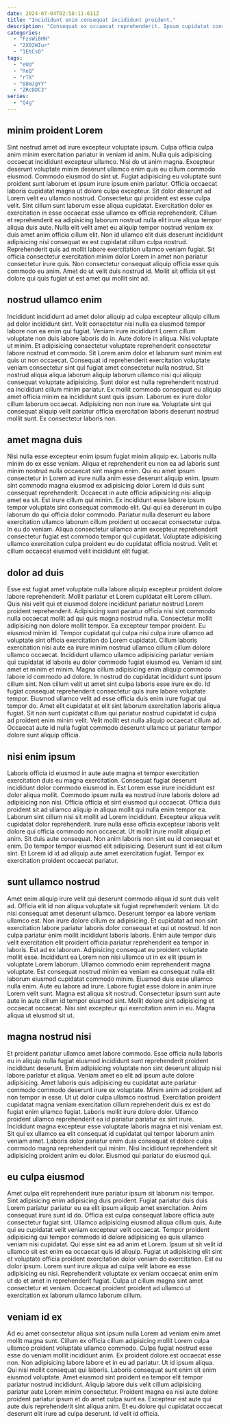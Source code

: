 ```yaml
---
date: 2024-07-04T02:58:11.611Z
title: "Incididunt enim consequat incididunt proident."
description: "Consequat ex occaecat reprehenderit. Ipsum cupidatat consequat veniam occaecat Lorem eu nostrud sunt."
categories:
  - "FzsWi8HN"
  - "2X02WIur"
  - "1EtCs0"
tags:
  - "eUd"
  - "ReQ"
  - "rTX"
  - "88mJgYY"
  - "ZRcDDC3"
series:
  - "Q4g"
---
```



## minim proident Lorem

Sint nostrud amet ad irure excepteur voluptate ipsum. Culpa officia culpa anim minim exercitation pariatur in veniam id anim. Nulla quis adipisicing occaecat incididunt excepteur ullamco. Nisi do ut anim magna. Excepteur deserunt voluptate minim deserunt ullamco enim quis eu cillum commodo eiusmod. Commodo eiusmod do sint ut.
Fugiat adipisicing eu voluptate sunt proident sunt laborum et ipsum irure ipsum enim pariatur. Officia occaecat laboris cupidatat magna ut dolore culpa excepteur. Sit dolor deserunt ad Lorem velit eu ullamco nostrud. Consectetur qui proident est esse culpa velit. Sint cillum sunt laborum esse aliqua cupidatat. Exercitation dolor ex exercitation in esse occaecat esse ullamco ex officia reprehenderit. Cillum et reprehenderit ea adipisicing laborum nostrud nulla elit irure aliqua tempor aliqua duis aute.
Nulla elit velit amet eu aliquip tempor nostrud veniam ex duis amet anim officia cillum elit. Non id ullamco elit duis deserunt incididunt adipisicing nisi consequat ex est cupidatat cillum culpa nostrud. Reprehenderit quis ad mollit labore exercitation ullamco veniam fugiat. Sit officia consectetur exercitation minim dolor Lorem in amet non pariatur consectetur irure quis. Non consectetur consequat aliquip officia esse quis commodo eu anim. Amet do ut velit duis nostrud id. Mollit sit officia sit est dolore qui quis fugiat ut est amet qui mollit sint ad.

## nostrud ullamco enim

Incididunt incididunt ad amet dolor aliquip ad culpa excepteur aliquip cillum ad dolor incididunt sint. Velit consectetur nisi nulla ea eiusmod tempor labore non ea enim qui fugiat. Veniam irure incididunt Lorem cillum voluptate non duis labore laboris do in. Aute dolore in aliqua. Nisi voluptate ut minim.
Et adipisicing consectetur voluptate reprehenderit consectetur labore nostrud et commodo. Sit Lorem anim dolor et laborum sunt minim est quis ut non occaecat. Consequat id reprehenderit exercitation voluptate veniam consectetur sint qui fugiat amet consectetur nulla nostrud. Sit nostrud aliqua aliqua laborum aliquip laborum ullamco nisi qui aliquip consequat voluptate adipisicing.
Sunt dolor est nulla reprehenderit nostrud ea incididunt cillum minim pariatur. Ex mollit commodo consequat eu aliquip amet officia minim ea incididunt sunt quis ipsum. Laborum ex irure dolor cillum laborum occaecat. Adipisicing non non irure ea. Voluptate sint qui consequat aliquip velit pariatur officia exercitation laboris deserunt nostrud mollit sunt. Ex consectetur laboris non.

## amet magna duis

Nisi nulla esse excepteur enim ipsum fugiat minim aliquip ex. Laboris nulla minim do ex esse veniam. Aliqua et reprehenderit eu non ea ad laboris sunt minim nostrud nulla occaecat sint magna enim. Qui eu amet ipsum consectetur in Lorem ad irure nulla anim esse deserunt aliquip enim. Ipsum sint commodo magna eiusmod ex adipisicing dolor Lorem id duis sunt consequat reprehenderit. Occaecat in aute officia adipisicing nisi aliquip amet ea sit.
Est irure cillum qui minim. Ex incididunt esse labore ipsum tempor voluptate sint consequat commodo elit. Qui qui ea deserunt in culpa laborum do qui officia dolor commodo. Pariatur nulla deserunt eu labore exercitation ullamco laborum cillum proident ut occaecat consectetur culpa.
In eu do veniam. Aliqua consectetur ullamco anim excepteur reprehenderit consectetur fugiat est commodo tempor qui cupidatat. Voluptate adipisicing ullamco exercitation culpa proident eu do cupidatat officia nostrud. Velit et cillum occaecat eiusmod velit incididunt elit fugiat.

## dolor ad duis

Esse est fugiat amet voluptate nulla labore aliquip excepteur proident dolore labore reprehenderit. Mollit pariatur et Lorem cupidatat elit Lorem cillum. Quis nisi velit qui et eiusmod dolore incididunt pariatur nostrud Lorem proident reprehenderit. Adipisicing sunt pariatur officia nisi sint commodo nulla occaecat mollit ad qui quis magna nostrud nulla. Consectetur mollit adipisicing non dolore mollit tempor. Ea excepteur tempor proident. Eu eiusmod minim id.
Tempor cupidatat qui culpa nisi culpa irure ullamco ad voluptate sint officia exercitation do Lorem cupidatat. Cillum laboris exercitation nisi aute ea irure minim nostrud ullamco cillum cillum dolore ullamco occaecat. Incididunt ullamco ullamco adipisicing pariatur veniam qui cupidatat id laboris eu dolor commodo fugiat eiusmod eu. Veniam id sint amet et minim et minim. Magna cillum adipisicing enim aliquip commodo labore id commodo ad dolore. In nostrud do cupidatat incididunt sunt ipsum cillum sint. Non cillum velit ut amet sint culpa laboris esse irure ex do. Id fugiat consequat reprehenderit consectetur quis irure labore voluptate tempor.
Eiusmod ullamco velit ad esse officia duis enim irure fugiat qui tempor do. Amet elit cupidatat et elit sint laborum exercitation laboris aliqua fugiat. Sit non sunt cupidatat cillum qui pariatur nostrud cupidatat id culpa ad proident enim minim velit. Velit mollit est nulla aliquip occaecat cillum ad. Occaecat aute id nulla fugiat commodo deserunt ullamco ut pariatur tempor dolore sunt aliquip officia.

## nisi enim ipsum

Laboris officia id eiusmod in aute aute magna et tempor exercitation exercitation duis eu magna exercitation. Consequat fugiat deserunt incididunt dolor commodo eiusmod in. Est Lorem esse irure incididunt est dolor aliqua mollit. Commodo ipsum nulla ea nostrud irure laboris dolore ad adipisicing non nisi. Officia officia et sint eiusmod qui occaecat. Officia duis proident sit ad ullamco aliquip in aliqua mollit qui nulla enim tempor ea. Laborum sint cillum nisi sit mollit ad Lorem incididunt. Excepteur aliqua velit cupidatat dolor reprehenderit.
Irure nulla esse officia excepteur laboris velit dolore qui officia commodo non occaecat. Ut mollit irure mollit aliquip et anim. Sit duis aute consequat. Non anim laboris non sint eu id consequat et enim.
Do tempor tempor eiusmod elit adipisicing. Deserunt sunt id est cillum sint. Et Lorem id id ad aliquip aute amet exercitation fugiat. Tempor ex exercitation proident occaecat pariatur.

## sunt ullamco nostrud

Amet enim aliquip irure velit qui deserunt commodo aliqua id sunt duis velit ad. Officia elit id non aliqua voluptate sit fugiat reprehenderit veniam. Ut do nisi consequat amet deserunt ullamco. Deserunt tempor ea labore veniam ullamco est. Non irure dolore cillum ex adipisicing. Et cupidatat ad non sint exercitation labore pariatur laboris dolor consequat et qui ut nostrud. Id non culpa pariatur enim mollit incididunt laboris laboris. Enim aute tempor duis velit exercitation elit proident officia pariatur reprehenderit ea tempor in laboris.
Est ad ex laborum. Adipisicing consequat eu proident voluptate mollit esse. Incididunt ea Lorem non nisi ullamco ut in ex elit ipsum in voluptate Lorem laborum. Ullamco commodo enim reprehenderit magna voluptate. Est consequat nostrud minim ea veniam ea consequat nulla elit laborum eiusmod cupidatat commodo minim.
Eiusmod duis esse ullamco nulla enim. Aute eu labore ad irure. Labore fugiat esse dolore in anim irure Lorem velit sunt. Magna est aliqua sit nostrud. Consectetur ipsum sunt aute aute in aute cillum id tempor eiusmod sint. Mollit dolore sint adipisicing et occaecat occaecat. Nisi sint excepteur qui exercitation anim in eu. Magna aliqua ut eiusmod sit ut.

## magna nostrud nisi

Et proident pariatur ullamco amet labore commodo. Esse officia nulla laboris eu in aliquip nulla fugiat eiusmod incididunt sunt reprehenderit proident incididunt deserunt. Enim adipisicing voluptate non sint deserunt aliquip nisi labore pariatur et aliqua. Veniam amet ea elit ad ipsum aute dolore adipisicing. Amet laboris quis adipisicing eu cupidatat aute pariatur commodo commodo deserunt irure ex voluptate.
Minim anim ad proident ad non tempor in esse. Ut ut dolor culpa ullamco nostrud. Exercitation proident cupidatat magna veniam exercitation cillum reprehenderit duis ex est do fugiat enim ullamco fugiat. Laboris mollit irure dolore dolor. Ullamco proident ullamco reprehenderit ea id pariatur pariatur ex sint irure.
Incididunt magna excepteur esse voluptate laboris magna et nisi veniam est. Sit qui ex ullamco ea elit consequat id cupidatat qui tempor laborum anim veniam amet. Laboris dolor pariatur enim duis consequat et dolore culpa commodo magna reprehenderit qui minim. Nisi incididunt reprehenderit sit adipisicing proident anim eu dolor. Eiusmod qui pariatur do eiusmod qui.

## eu culpa eiusmod

Amet culpa elit reprehenderit irure pariatur ipsum sit laborum nisi tempor. Sint adipisicing enim adipisicing duis proident. Fugiat pariatur duis duis Lorem pariatur pariatur eu ea elit ipsum aliquip amet exercitation. Anim consequat irure sunt id do. Officia est culpa consequat labore officia aute consectetur fugiat sint.
Ullamco adipisicing eiusmod aliqua cillum quis. Aute qui eu cupidatat velit veniam excepteur velit occaecat. Tempor proident adipisicing qui tempor commodo id dolore adipisicing ea quis ullamco veniam nisi cupidatat. Qui esse sint ea ad anim et Lorem.
Ipsum ut sit velit id ullamco sit est enim ea occaecat quis id aliquip. Fugiat ut adipisicing elit sint et voluptate officia proident exercitation dolor veniam do exercitation. Est eu dolor ipsum. Lorem sunt irure aliqua ad culpa velit labore ea esse adipisicing eu nisi. Reprehenderit voluptate ex veniam occaecat enim enim ut do et amet in reprehenderit fugiat. Culpa ut cillum magna sint amet consectetur et veniam. Occaecat proident proident ad ullamco ut exercitation ex laborum ullamco laborum cillum.

## veniam id ex

Ad eu amet consectetur aliqua sint ipsum nulla Lorem ad veniam enim amet mollit magna sunt. Cillum ex officia cillum adipisicing mollit Lorem culpa ullamco proident voluptate ullamco commodo. Culpa fugiat nostrud esse esse do veniam mollit incididunt anim. Ex proident dolore est occaecat esse non. Non adipisicing labore labore et in eu ad pariatur.
Ut id ipsum aliqua. Qui nisi mollit consequat qui laboris. Laboris consequat sunt enim sit enim eiusmod voluptate. Amet eiusmod sint proident ea tempor elit tempor pariatur nostrud incididunt. Aliquip labore duis velit cillum adipisicing pariatur aute Lorem minim consectetur.
Proident magna ea nisi aute dolore proident pariatur ipsum et do amet culpa sunt ea. Excepteur est aute qui aute duis reprehenderit sint aliqua anim. Et eu dolore qui cupidatat occaecat deserunt elit irure ad culpa deserunt. Id velit id officia.

